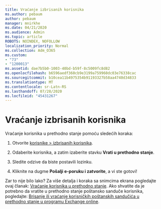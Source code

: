 ```yaml
---
title: Vraćanje izbrisanih korisnika
ms.author: pebaum
author: pebaum
manager: mnirkhe
ms.date: 04/21/2020
ms.audience: Admin
ms.topic: article
ROBOTS: NOINDEX, NOFOLLOW
localization_priority: Normal
ms.collection: Adm_O365
ms.custom:
- "73"
- "1200013"
ms.assetid: dae7b5b0-1003-40bd-b59f-8c5009fc8d82
ms.openlocfilehash: b6596aedf360cb9e3199a759960dc03e76338cac
ms.sourcegitcommit: b10cea11b4975354b91193327b58aa4740d34833
ms.translationtype: MT
ms.contentlocale: sr-Latn-RS
ms.lasthandoff: 07/28/2020
ms.locfileid: "45431267"
---
```

# <a name="restore-a-deleted-user"></a>Vraćanje izbrisanih korisnika

Vraćanje korisnika u prethodno stanje pomoću sledećih koraka:
  
1. Otvorite [korisnike \> izbrisanih korisnika](https://admin.microsoft.com/adminportal/home#/deletedusers).

2. Odaberite korisnika, a zatim izaberite stavku **Vrati u prethodno stanje**.

3. Sledite odzive da biste postavili lozinku.

4. Kliknite na dugme **Pošalji e-poruku i zatvorite**, a vi ste gotovi!

Zar to nije bilo lako? Za više detalja i koraka sa snimcima ekrana pogledajte ovaj članak: [Vraćanje korisnika u prethodno stanje](https://docs.microsoft.com/microsoft-365/admin/add-users/restore-user). Ako shvatite da je potrebno da vratite u prethodno stanje poštansko sanduče korisnika, pogledajte: [Brisanje ili vraćanje korisničkih poštanskih sandučića u prethodno stanje u programu Exchange online](https://docs.microsoft.com/exchange/recipients-in-exchange-online/delete-or-restore-mailboxes).